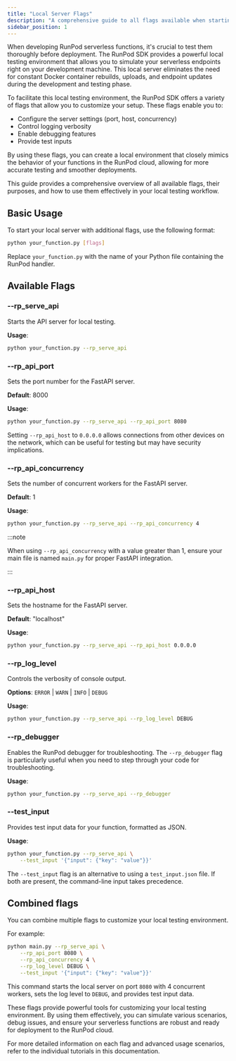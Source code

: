```yaml
---
title: "Local Server Flags"
description: "A comprehensive guide to all flags available when starting your RunPod local server for endpoint testing"
sidebar_position: 1
---
```


When developing RunPod serverless functions, it's crucial to test them thoroughly before deployment.
The RunPod SDK provides a powerful local testing environment that allows you to simulate your serverless endpoints right on your development machine.
This local server eliminates the need for constant Docker container rebuilds, uploads, and endpoint updates during the development and testing phase.

To facilitate this local testing environment, the RunPod SDK offers a variety of flags that allow you to customize your setup.
These flags enable you to:

- Configure the server settings (port, host, concurrency)
- Control logging verbosity
- Enable debugging features
- Provide test inputs

By using these flags, you can create a local environment that closely mimics the behavior of your functions in the RunPod cloud, allowing for more accurate testing and smoother deployments.

This guide provides a comprehensive overview of all available flags, their purposes, and how to use them effectively in your local testing workflow.

## Basic Usage

To start your local server with additional flags, use the following format:

```bash
python your_function.py [flags]
```

Replace `your_function.py` with the name of your Python file containing the RunPod handler.

## Available Flags

### --rp_serve_api

Starts the API server for local testing.

**Usage**:

```bash
python your_function.py --rp_serve_api
```

### --rp_api_port

Sets the port number for the FastAPI server.

**Default**: 8000

**Usage**:

```bash
python your_function.py --rp_serve_api --rp_api_port 8080
```

Setting `--rp_api_host` to `0.0.0.0` allows connections from other devices on the network, which can be useful for testing but may have security implications.

### --rp_api_concurrency

Sets the number of concurrent workers for the FastAPI server.

**Default**: 1

**Usage**:

```bash
python your_function.py --rp_serve_api --rp_api_concurrency 4
```

:::note

When using `--rp_api_concurrency` with a value greater than 1, ensure your main file is named `main.py` for proper FastAPI integration.

:::

### --rp_api_host

Sets the hostname for the FastAPI server.

**Default**: "localhost"

**Usage**:

```bash
python your_function.py --rp_serve_api --rp_api_host 0.0.0.0
```

### --rp_log_level

Controls the verbosity of console output.

**Options**: `ERROR` | `WARN` | `INFO` | `DEBUG`

**Usage**:

```bash
python your_function.py --rp_serve_api --rp_log_level DEBUG
```

### --rp_debugger

Enables the RunPod debugger for troubleshooting.
The `--rp_debugger` flag is particularly useful when you need to step through your code for troubleshooting.

**Usage**:

```bash
python your_function.py --rp_serve_api --rp_debugger
```

### --test_input

Provides test input data for your function, formatted as JSON.

**Usage**:

```bash
python your_function.py --rp_serve_api \
    --test_input '{"input": {"key": "value"}}'
```

The `--test_input` flag is an alternative to using a `test_input.json` file. If both are present, the command-line input takes precedence.

## Combined flags

You can combine multiple flags to customize your local testing environment.

For example:

```bash
python main.py --rp_serve_api \
    --rp_api_port 8080 \
    --rp_api_concurrency 4 \
    --rp_log_level DEBUG \
    --test_input '{"input": {"key": "value"}}'
```

This command starts the local server on port `8080` with 4 concurrent workers, sets the log level to `DEBUG`, and provides test input data.

These flags provide powerful tools for customizing your local testing environment. By using them effectively, you can simulate various scenarios, debug issues, and ensure your serverless functions are robust and ready for deployment to the RunPod cloud.

For more detailed information on each flag and advanced usage scenarios, refer to the individual tutorials in this documentation.
